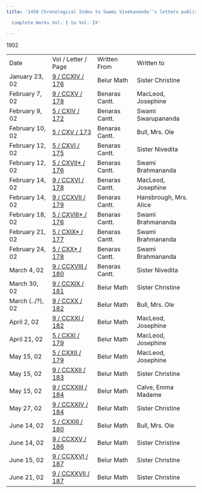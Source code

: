 ```yaml
---
title: '1450 Chronological Index to Swami Vivekananda''s letters published in the

  Complete Works Vol. I to Vol. IX'

---
```





1902



|                 |                                                                                   |                |                        |
|-----------------|-----------------------------------------------------------------------------------|----------------|------------------------|
| Date            | Vol / Letter / Page                                                               | Written From   | Written to             |
| January 23, 02  | [9 / CCXIV / 176](../../../volume_9/letters_fifth_series/)          | Belur Math     | Sister Christine       |
| February 7, 02  | [9 / CCXV / 178](../../../volume_9/letters_fifth_series/)                 | Benaras Cantt. | MacLeod, Josephine     |
| February 9, 02  | [5 / CXIV / 172](../../../volume_5/epistles_first_series/)             | Benaras Cantt. | Swami Swarupananda     |
| February 10, 02 | [5 / CXV / 173](../../../volume_5/epistles_first_series/)        | Benaras Cantt. | Bull, Mrs. Ole         |
| February 12, 02 | [5 / CXVI / 175](../../../volume_5/epistles_first_series/)    | Benaras Cantt. | Sister Nivedita        |
| February 12, 02 | [5 / CXVII\* / 176](../../../volume_5/epistles_first_series/)          | Benaras Cantt. | Swami Brahmananda      |
| February 14, 02 | [9 / CCXVI / 178](../../../volume_9/letters_fifth_series/)                | Benaras Cantt. | MacLeod, Josephine     |
| February 14, 02 | [9 / CCXVII / 179](../../../volume_9/letters_fifth_series/)    | Benaras Cantt. | Hansbrough, Mrs. Alice |
| February 18, 02 | [5 / CXVIII\* / 176](../../../volume_5/epistles_first_series/)         | Benaras Cantt. | Swami Brahmananda      |
| February 21, 02 | [5 / CXIX\* / 177](../../../volume_5/epistles_first_series/)           | Benaras Cantt. | Swami Brahmananda      |
| February 24, 02 | [5 / CXX\* / 178](../../../volume_5/epistles_first_series/) | Benaras Cantt. | Swami Brahmananda      |
| March 4, 02     | [9 / CCXVIII / 180](../../../volume_9/letters_fifth_series/)            | Benaras Cantt. | Sister Nivedita        |
| March 30, 02    | [9 / CCXIX / 181](../../../volume_9/letters_fifth_series/)             | Belur Math     | Sister Christine       |
| March (../?), 02   | [9 / CCXX / 182](../../volume_9/letters_fifth_series/)              | Belur Math     | Bull, Mrs. Ole         |
| April 2, 02     | [9 / CCXXI / 182](../../../volume_9/letters_fifth_series/)                | Belur Math     | MacLeod, Josephine     |
| April 21, 02    | [5 / CXXI / 179](../../../volume_5/epistles_first_series/)                | Belur Math     | MacLeod, Josephine     |
| May 15, 02      | [5 / CXXII / 179](../../../volume_5/epistles_first_series/)               | Belur Math     | MacLeod, Josephine     |
| May 15, 02      | [9 / CCXXII / 183](../../../volume_9/letters_fifth_series/)         | Belur Math     | Sister Christine       |
| May 15, 02      | [9 / CCXXIII / 184](../../../volume_9/letters_fifth_series/)     | Belur Math     | Calve, Emma Madame     |
| May 27, 02      | [9 / CCXXIV / 184](../../../volume_9/letters_fifth_series/)         | Belur Math     | Sister Christine       |
| June 14, 02     | [5 / CXXIII / 180](../../../volume_5/epistles_first_series/)       | Belur Math     | Bull, Mrs. Ole         |
| June 14, 02     | [9 / CCXXV / 186](../../../volume_9/letters_fifth_series/)          | Belur Math     | Sister Christine       |
| June 15, 02     | [9 / CCXXVI / 187](../../../volume_9/letters_fifth_series/)         | Belur Math     | Sister Christine       |
| June 21, 02     | [9 / CCXXVII / 187](../../../volume_9/letters_fifth_series/)        | Belur Math     | Sister Christine       |

